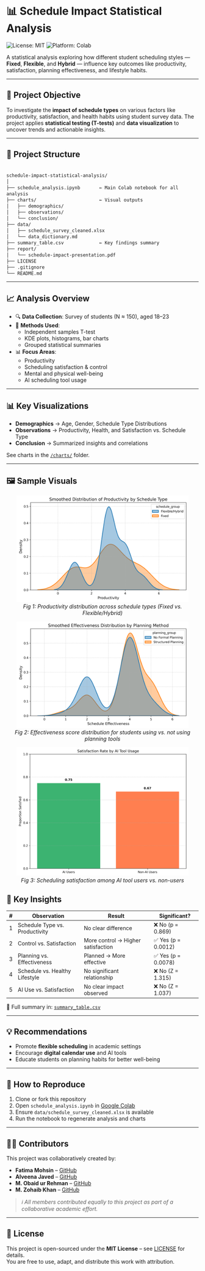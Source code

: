 # 📊 Schedule Impact Statistical Analysis  
![License: MIT](https://img.shields.io/badge/license-MIT-blue.svg)  ![Platform: Colab](https://img.shields.io/badge/Notebook-Google%20Colab-yellow)

A statistical analysis exploring how different student scheduling styles — **Fixed**, **Flexible**, and **Hybrid** — influence key outcomes like productivity, satisfaction, planning effectiveness, and lifestyle habits.

---

## 🎯 Project Objective

To investigate the **impact of schedule types** on various factors like productivity, satisfaction, and health habits using student survey data. The project applies **statistical testing (T-tests)** and **data visualization** to uncover trends and actionable insights.

---

## 📁 Project Structure

```

schedule-impact-statistical-analysis/
│
├── schedule_analysis.ipynb       ← Main Colab notebook for all analysis
├── charts/                       ← Visual outputs
│   ├── demographics/
│   ├── observations/
│   └── conclusion/
├── data/
│   ├── schedule_survey_cleaned.xlsx
│   └── data_dictionary.md
├── summary_table.csv             ← Key findings summary
├── report/
│   └── schedule-impact-presentation.pdf
├── LICENSE
├── .gitignore
└── README.md

```

---

## 📈 Analysis Overview

- 🔍 **Data Collection**: Survey of students (N ≈ 150), aged 18–23  
- 🧪 **Methods Used**:  
  - Independent samples T-test  
  - KDE plots, histograms, bar charts  
  - Grouped statistical summaries  
- 📊 **Focus Areas**:  
  - Productivity  
  - Scheduling satisfaction & control  
  - Mental and physical well-being  
  - AI scheduling tool usage

---

## 📊 Key Visualizations

- **Demographics** → Age, Gender, Schedule Type Distributions  
- **Observations** → Productivity, Health, and Satisfaction vs. Schedule Type  
- **Conclusion** → Summarized insights and correlations

See charts in the [`/charts/`](charts/) folder.

---

## 🖼️ Sample Visuals

<p align="center">
  <img src="charts/observations/obs1_productivity_kde.png" alt="Observation 1: Productivity by Schedule" width="450"/>
  <br>
  <em>Fig 1: Productivity distribution across schedule types (Fixed vs. Flexible/Hybrid)</em>
</p>

<p align="center">
  <img src="charts/observations/obs3_effectiveness_kde.png" alt="Observation 3: Planning Method Effectiveness" width="450"/>
  <br>
  <em>Fig 2: Effectiveness score distribution for students using vs. not using planning tools</em>
</p>

<p align="center">
  <img src="charts/observations/obs5_ai_satisfaction_bar.png" alt="Observation 5: AI Tool Satisfaction" width="450"/>
  <br>
  <em>Fig 3: Scheduling satisfaction among AI tool users vs. non-users</em>
</p>

<!-- --- -->

## 🧠 Key Insights

| # | Observation                      | Result                             | Significant? |
|---|----------------------------------|------------------------------------|--------------|
| 1 | Schedule Type vs. Productivity   | No clear difference                | ❌ No (p = 0.869) |
| 2 | Control vs. Satisfaction         | More control → Higher satisfaction | ✅ Yes (p = 0.0012) |
| 3 | Planning vs. Effectiveness       | Planned → More effective           | ✅ Yes (p = 0.0078) |
| 4 | Schedule vs. Healthy Lifestyle   | No significant relationship        | ❌ No (Z = 1.315) |
| 5 | AI Use vs. Satisfaction          | No clear impact observed           | ❌ No (Z = 1.037) |


🔗 Full summary in: [`summary_table.csv`](summary_table.csv)

---

## 💡 Recommendations

- Promote **flexible scheduling** in academic settings  
- Encourage **digital calendar use** and AI tools  
- Educate students on planning habits for better well-being

---

## 📝 How to Reproduce

1. Clone or fork this repository  
2. Open `schedule_analysis.ipynb` in [Google Colab](https://colab.research.google.com/drive/1tBq3Fz_Gdtlv7m1dR8UO_ghKibDGo2-m?usp=sharing)  
3. Ensure `data/schedule_survey_cleaned.xlsx` is available  
4. Run the notebook to regenerate analysis and charts

---

## 👨‍💻 Contributors

This project was collaboratively created by:

- **Fatima Mohsin** – [GitHub](https://github.com/fatimakhan579)  
- **Alveena Javed** – [GitHub](https://github.com/Alveena-Javaid)  
- **M. Obaid ur Rehman** – [GitHub](#)
- **M. Zohaib Khan** – [GitHub](https://github.com/ZohaibCodez) 

> *ℹ️ All members contributed equally to this project as part of a collaborative academic effort.*

---

## 📄 License

This project is open-sourced under the **MIT License** – see [LICENSE](LICENSE) for details.<br>
You are free to use, adapt, and distribute this work with attribution.

